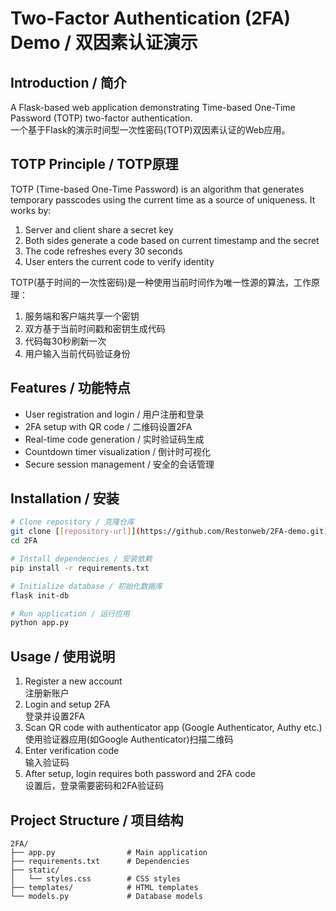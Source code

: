 # Two-Factor Authentication (2FA) Demo / 双因素认证演示



## Introduction / 简介

A Flask-based web application demonstrating Time-based One-Time Password (TOTP) two-factor authentication.  
一个基于Flask的演示时间型一次性密码(TOTP)双因素认证的Web应用。

## TOTP Principle / TOTP原理
 
TOTP (Time-based One-Time Password) is an algorithm that generates temporary passcodes using the current time as a source of uniqueness. It works by:
1. Server and client share a secret key
2. Both sides generate a code based on current timestamp and the secret
3. The code refreshes every 30 seconds
4. User enters the current code to verify identity
 
TOTP(基于时间的一次性密码)是一种使用当前时间作为唯一性源的算法，工作原理：
1. 服务端和客户端共享一个密钥
2. 双方基于当前时间戳和密钥生成代码
3. 代码每30秒刷新一次
4. 用户输入当前代码验证身份

## Features / 功能特点

- User registration and login / 用户注册和登录
- 2FA setup with QR code / 二维码设置2FA
- Real-time code generation / 实时验证码生成
- Countdown timer visualization / 倒计时可视化
- Secure session management / 安全的会话管理

## Installation / 安装

```bash
# Clone repository / 克隆仓库
git clone [[repository-url]](https://github.com/Restonweb/2FA-demo.git)
cd 2FA

# Install dependencies / 安装依赖
pip install -r requirements.txt

# Initialize database / 初始化数据库
flask init-db

# Run application / 运行应用
python app.py
```

## Usage / 使用说明

1. Register a new account  
   注册新账户
2. Login and setup 2FA  
   登录并设置2FA
3. Scan QR code with authenticator app (Google Authenticator, Authy etc.)  
   使用验证器应用(如Google Authenticator)扫描二维码
4. Enter verification code  
   输入验证码
5. After setup, login requires both password and 2FA code  
   设置后，登录需要密码和2FA验证码

## Project Structure / 项目结构

```
2FA/
├── app.py                # Main application
├── requirements.txt      # Dependencies
├── static/
│   └── styles.css        # CSS styles
├── templates/            # HTML templates
└── models.py             # Database models

